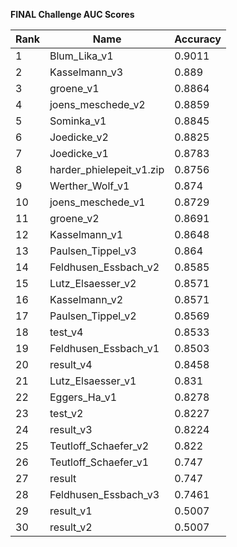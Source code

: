 **FINAL Challenge AUC Scores**


|Rank|Name|Accuracy|
|----|-----|---|
|1|Blum_Lika_v1|0.9011| 
|2|Kasselmann_v3|0.889| 
|3|groene_v1|0.8864| 
|4|joens_meschede_v2|0.8859| 
|5|Sominka_v1|0.8845| 
|6|Joedicke_v2|0.8825| 
|7|Joedicke_v1|0.8783| 
|8|harder_phielepeit_v1.zip|0.8756| 
|9|Werther_Wolf_v1|0.874| 
|10|joens_meschede_v1|0.8729| 
|11|groene_v2|0.8691| 
|12|Kasselmann_v1|0.8648| 
|13|Paulsen_Tippel_v3|0.864| 
|14|Feldhusen_Essbach_v2|0.8585| 
|15|Lutz_Elsaesser_v2|0.8571| 
|16|Kasselmann_v2|0.8571| 
|17|Paulsen_Tippel_v2|0.8569| 
|18|test_v4|0.8533| 
|19|Feldhusen_Essbach_v1|0.8503| 
|20|result_v4|0.8458| 
|21|Lutz_Elsaesser_v1|0.831| 
|22|Eggers_Ha_v1|0.8278| 
|23|test_v2|0.8227| 
|24|result_v3|0.8224| 
|25|Teutloff_Schaefer_v2|0.822| 
|26|Teutloff_Schaefer_v1|0.747| 
|27|result|0.747| 
|28|Feldhusen_Essbach_v3|0.7461| 
|29|result_v1|0.5007| 
|30|result_v2|0.5007| 
